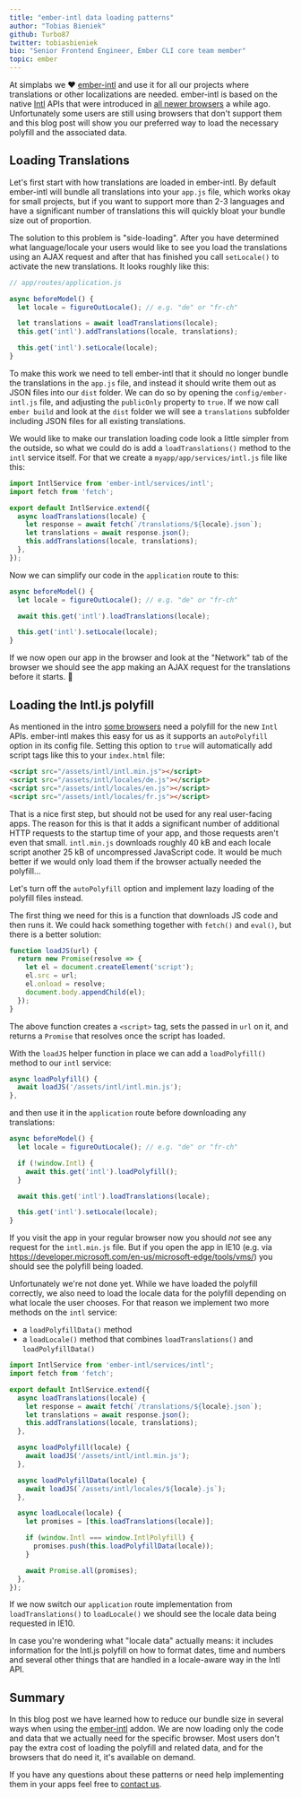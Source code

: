 ```yaml
---
title: "ember-intl data loading patterns"
author: "Tobias Bieniek"
github: Turbo87
twitter: tobiasbieniek
bio: "Senior Frontend Engineer, Ember CLI core team member"
topic: ember
---
```


At simplabs we ❤️ [ember-intl] and use it for all our projects where
translations or other localizations are needed. ember-intl is based on the
native [Intl] APIs that were introduced in [all newer browsers] a while ago.
Unfortunately some users are still using browsers that don't support them and
this blog post will show you our preferred way to load the necessary polyfill
and the associated data.

[ember-intl]: https://github.com/ember-intl/ember-intl
[Intl]: https://developer.mozilla.org/de/docs/Web/JavaScript/Reference/Global_Objects/Intl
[all newer browsers]: https://caniuse.com/#feat=internationalization

<!--break-->


## Loading Translations

Let's first start with how translations are loaded in ember-intl. By default
ember-intl will bundle all translations into your `app.js` file, which works
okay for small projects, but if you want to support more than 2-3 languages and
have a significant number of translations this will quickly bloat your bundle
size out of proportion.

The solution to this problem is "side-loading". After you have determined what
language/locale your users would like to see you load the translations using an
AJAX request and after that has finished you call `setLocale()` to activate the
new translations. It looks roughly like this:

```js
// app/routes/application.js

async beforeModel() {
  let locale = figureOutLocale(); // e.g. "de" or "fr-ch"

  let translations = await loadTranslations(locale);
  this.get('intl').addTranslations(locale, translations);

  this.get('intl').setLocale(locale);
}
```

To make this work we need to tell ember-intl that it should no longer bundle
the translations in the `app.js` file, and instead it should write them out
as JSON files into our `dist` folder. We can do so by opening the
`config/ember-intl.js` file, and adjusting the `publicOnly` property to `true`.
If we now call `ember build` and look at the `dist` folder we will see a
`translations` subfolder including JSON files for all existing translations.

We would like to make our translation loading code look a little simpler from
the outside, so what we could do is add a `loadTranslations()` method to the
`intl` service itself. For that we create a `myapp/app/services/intl.js` file
like this:

```js
import IntlService from 'ember-intl/services/intl';
import fetch from 'fetch';

export default IntlService.extend({
  async loadTranslations(locale) {
    let response = await fetch(`/translations/${locale}.json`);
    let translations = await response.json();
    this.addTranslations(locale, translations);
  },
});
```

Now we can simplify our code in the `application` route to this:

```js
async beforeModel() {
  let locale = figureOutLocale(); // e.g. "de" or "fr-ch"

  await this.get('intl').loadTranslations(locale);

  this.get('intl').setLocale(locale);
}
```

If we now open our app in the browser and look at the "Network" tab of the
browser we should see the app making an AJAX request for the translations
before it starts. 🎉


## Loading the Intl.js polyfill

As mentioned in the intro [some browsers](https://caniuse.com/#feat=internationalization)
need a polyfill for the new `Intl` APIs. ember-intl makes this easy for us as
it supports an `autoPolyfill` option in its config file. Setting this option to
`true` will automatically add script tags like this to your `index.html` file:

```html
<script src="/assets/intl/intl.min.js"></script>
<script src="/assets/intl/locales/de.js"></script>
<script src="/assets/intl/locales/en.js"></script>
<script src="/assets/intl/locales/fr.js"></script>
```

That is a nice first step, but should not be used for any real user-facing
apps. The reason for this is that it adds a significant number of additional
HTTP requests to the startup time of your app, and those requests aren't even
that small. `intl.min.js` downloads roughly 40 kB and each locale script
another 25 kB of uncompressed JavaScript code. It would be much better if we
would only load them if the browser actually needed the polyfill...

Let's turn off the `autoPolyfill` option and implement lazy loading of the
polyfill files instead.

The first thing we need for this is a function that downloads JS code and then
runs it. We could hack something together with `fetch()` and `eval()`, but
there is a better solution:

```js
function loadJS(url) {
  return new Promise(resolve => {
    let el = document.createElement('script');
    el.src = url;
    el.onload = resolve;
    document.body.appendChild(el);
  });
}
```

The above function creates a `<script>` tag, sets the passed in `url` on it,
and returns a `Promise` that resolves once the script has loaded.

With the `loadJS` helper function in place we can add a `loadPolyfill()`
method to our `intl` service:

```js
async loadPolyfill() {
  await loadJS('/assets/intl/intl.min.js');
},
```

and then use it in the `application` route before downloading any translations:

```js
async beforeModel() {
  let locale = figureOutLocale(); // e.g. "de" or "fr-ch"

  if (!window.Intl) {
    await this.get('intl').loadPolyfill();
  }

  await this.get('intl').loadTranslations(locale);

  this.get('intl').setLocale(locale);
}
```

If you visit the app in your regular browser now you should *not* see any
request for the `intl.min.js` file. But if you open the app in IE10 (e.g. via
<https://developer.microsoft.com/en-us/microsoft-edge/tools/vms/>) you should
see the polyfill being loaded.

Unfortunately we're not done yet. While we have loaded the polyfill correctly,
we also need to load the locale data for the polyfill depending on what locale
the user chooses. For that reason we implement two more methods on the `intl`
service:

- a `loadPolyfillData()` method
- a `loadLocale()` method that combines `loadTranslations()` and `loadPolyfillData()`

```js
import IntlService from 'ember-intl/services/intl';
import fetch from 'fetch';

export default IntlService.extend({
  async loadTranslations(locale) {
    let response = await fetch(`/translations/${locale}.json`);
    let translations = await response.json();
    this.addTranslations(locale, translations);
  },

  async loadPolyfill(locale) {
    await loadJS('/assets/intl/intl.min.js');
  },

  async loadPolyfillData(locale) {
    await loadJS(`/assets/intl/locales/${locale}.js`);
  },

  async loadLocale(locale) {
    let promises = [this.loadTranslations(locale)];

    if (window.Intl === window.IntlPolyfill) {
      promises.push(this.loadPolyfillData(locale));
    }

    await Promise.all(promises);
  },
});
```

If we now switch our `application` route implementation from
`loadTranslations()` to `loadLocale()` we should see the locale data being
requested in IE10.

In case you're wondering what "locale data" actually means: it includes
information for the Intl.js polyfill on how to format dates, time and numbers
and several other things that are handled in a locale-aware way in the Intl API.


## Summary

In this blog post we have learned how to reduce our bundle size in several ways
when using the [ember-intl] addon. We are now loading only the code and data
that we actually need for the specific browser. Most users don't pay the extra
cost of loading the polyfill and related data, and for the browsers that do
need it, it's available on demand.

If you have any questions about these patterns or need help implementing them
in your apps feel free to [contact us](https://simplabs.com/contact/).
